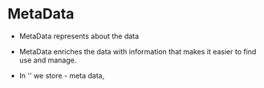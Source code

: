 # MetaData
- MetaData represents about the data
- MetaData enriches the data with information that makes it easier to find use and manage.

 
- In '<head>' we store - meta data, <title> tag as well as external sheets too.
- In <body> we store full content of the web Page.
- We use "<!---->" to comment out something in HTML.
- Use "ctrl + / " to quickly comment out the code in HTML and toggle it back. 

- Meta tags are mostly used in SEO (Search Engine Optimisation) tools.
- Meta is a character set.
- '<meta name="robots" content="INDEX, FOLLOW">' is used to make our website visible in Serach engine
- <meta name="robots" content="NOINDEX, NOFOLLOW"> is used to just do the vice-versa of the above one, like to make the website completely invisible and not to followed by serach engine.
- <link rel="stylesheet" href="Prasen.css"> is used to link a external css file in the HTML file.
- <script src="Prasen.js"></script> is used to link a external JavaScript file in the HTML File.